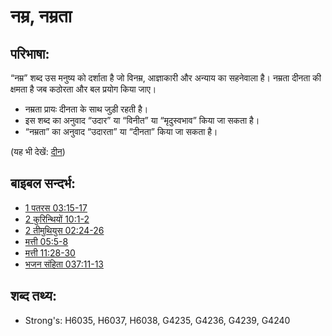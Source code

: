 # नम्र, नम्रता #

## परिभाषा: ##

“नम्र” शब्द उस मनुष्य को दर्शाता है जो विनम्र, आज्ञाकारी और अन्याय का सहनेवाला है। नम्रता दीनता की क्षमता है जब कठोरता और बल प्रयोग किया जाए।

* नम्रता प्रायः दीनता के साथ जुड़ी रहती है।
* इस शब्द का अनुवाद “उदार” या “विनीत” या “मृदुस्वभाव” किया जा सकता है।
* “नम्रता” का अनुवाद “उदारता” या “दीनता” किया जा सकता है।

(यह भी देखें: [दीन](../kt/humble.md))

## बाइबल सन्दर्भ: ##

* [1 पतरस 03:15-17](rc://en/tn/help/1pe/03/15)
* [2 कुरिन्थियों 10:1-2](rc://en/tn/help/2co/10/01)
* [2 तीमुथियुस 02:24-26](rc://en/tn/help/2ti/02/24)
* [मत्ती 05:5-8](rc://en/tn/help/mat/05/05)
* [मत्ती 11:28-30](rc://en/tn/help/mat/11/28)
* [भजन संहिता 037:11-13](rc://en/tn/help/psa/037/011)

## शब्द तथ्य: ##

* Strong's: H6035, H6037, H6038, G4235, G4236, G4239, G4240
